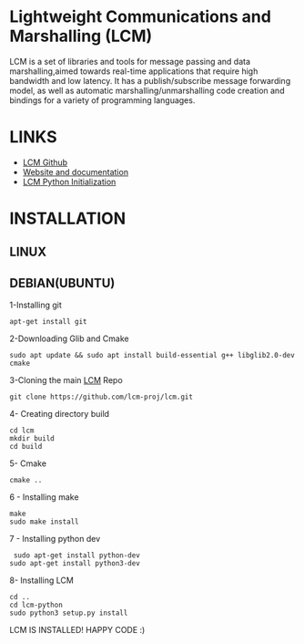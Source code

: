 # Lightweight Communications and Marshalling (LCM)

LCM is a set of libraries and tools for message passing and data marshalling,aimed towards real-time applications that require high bandwidth and low latency. It has a publish/subscribe message forwarding model, as well as automatic marshalling/unmarshalling code creation and bindings for a variety of programming languages.

# LINKS
* [LCM Github](https://github.com/lcm-proj/lcm/releases)
* [Website and documentation](https://lcm-proj.github.io)
* [LCM Python Initialization](https://lcm-proj.github.io/tut_python.html)


# INSTALLATION

## LINUX
## DEBIAN(UBUNTU)
1-Installing git
```
apt-get install git
```
2-Downloading Glib and Cmake
```
sudo apt update && sudo apt install build-essential g++ libglib2.0-dev cmake
```
3-Cloning the main [LCM]((https://github.com/lcm-proj/lcm/releases)) Repo
```
git clone https://github.com/lcm-proj/lcm.git
```
4- Creating directory build
```
cd lcm
mkdir build
cd build
```
5- Cmake
```
cmake ..
```
6 - Installing make
```
make
sudo make install
```
7 - Installing python dev
```
 sudo apt-get install python-dev
sudo apt-get install python3-dev
```
8- Installing LCM
```
cd ..
cd lcm-python
sudo python3 setup.py install
```
LCM IS INSTALLED! HAPPY CODE :)
